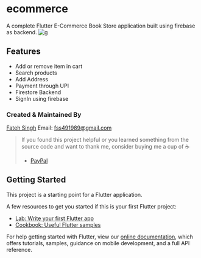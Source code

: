 # ecommerce
A complete Flutter E-Commerce Book Store application built using firebase as backend.
![g](https://user-images.githubusercontent.com/16588377/77118745-f815ca80-6a5a-11ea-9aba-94ab4153c388.png)

## Features 
 * Add or remove item in cart
 * Search products
 * Add Address
 * Payment through UPI
 * Firestore Backend
 * SignIn using firebase
 
 
 
 
### Created & Maintained By

[Fateh Singh](https://github.com/fateh491989) 
Email: fss491989@gmail.com
> If you found this project helpful or you learned something from the source code and want to thank me, consider buying me a cup of :coffee:
>
> - [PayPal](https://www.paypal.me/singhfateh/)

## Getting Started

This project is a starting point for a Flutter application.

A few resources to get you started if this is your first Flutter project:

- [Lab: Write your first Flutter app](https://flutter.dev/docs/get-started/codelab)
- [Cookbook: Useful Flutter samples](https://flutter.dev/docs/cookbook)

For help getting started with Flutter, view our
[online documentation](https://flutter.dev/docs), which offers tutorials,
samples, guidance on mobile development, and a full API reference.
